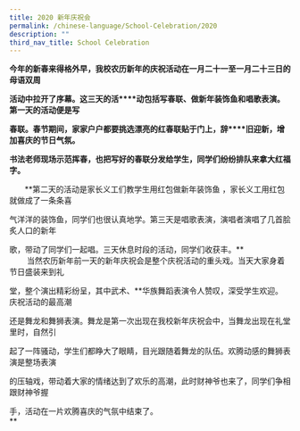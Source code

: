 ```yaml
---
title: 2020 新年庆祝会
permalink: /chinese-language/School-Celebration/2020
description: ""
third_nav_title: School Celebration
---
```

**今年的新春来得格外早，我校农历新年的庆祝活动在一月二十一至一月二十三日的母语双周**

**活动中拉开了序幕。这三天的活****动包括写春联、做新年装饰鱼和唱歌表演。第一天的活动便是写**

**春联。春节期间，家家户户都要挑选漂亮的红春联贴于门上，辞****旧迎新，增加喜庆的节日气氛。**

**书法老师现场示范挥春，也把写好的春联分发给学生，同学们纷纷排队来拿大红福字。**

       **第二天的活动是家长义工们教学生用红包做新年装饰鱼 ，家长义工用红包就做成了一条条喜  
  
气洋洋的装饰鱼，同学们也很认真地学。第三天是唱歌表演，演唱者演唱了几首脍炙人口的新年  
  
歌，带动了同学们一起唱。三天休息时段的活动，同学们收获丰。**  
        当然农历新年前一天的新年庆祝会是整个庆祝活动的重头戏。当天大家身着节日盛装来到礼  
  
堂，整个演出精彩纷呈，其中武术、**华族舞蹈表演令人赞叹，深受学生欢迎。庆祝活动的最高潮  
  
还是舞龙和舞狮表演。舞龙是第一次出现在我校新年庆祝会中，当舞龙出现在礼堂里时，自然引  
  
起了一阵骚动，学生们都睁大了眼睛，目光跟随着舞龙的队伍。欢腾动感的舞狮表演是整场表演  
  
的压轴戏，带动着大家的情绪达到了欢乐的高潮，此时财神爷也来了，同学们争相跟财神爷握  
  
手，活动在一片欢腾喜庆的气氛中结束了。  
**